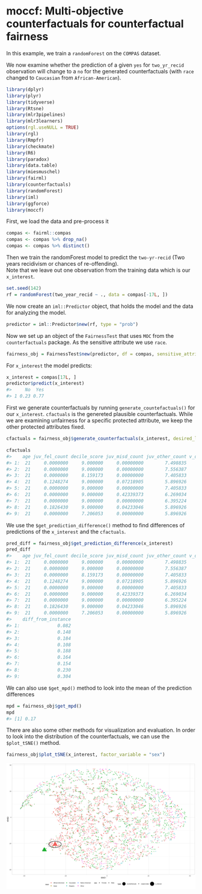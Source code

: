 
<!-- README.md is generated from README.Rmd. Please edit that file -->

# moccf: Multi-objective counterfactuals for counterfactual fairness

In this example, we train a `randomForest` on the `COMPAS` dataset.

We now examine whether the prediction of a given `yes` for
`two_yr_recid` observation will change to a `no` for the generated
counterfactuals (with `race` changed to `Caucasian` from
`African-American`).

``` r
library(dplyr)
library(plyr)
library(tidyverse)
library(Rtsne)
library(mlr3pipelines)
library(mlr3learners)
options(rgl.useNULL = TRUE)
library(rgl)
library(Rmpfr)
library(checkmate)
library(R6)
library(paradox)
library(data.table)
library(miesmuschel)
library(fairml)
library(counterfactuals)
library(randomForest)
library(iml)
library(ggforce)
library(moccf)
```

First, we load the data and pre-process it

``` r
compas <- fairml::compas
compas <- compas %>% drop_na()
compas <- compas %>% distinct()
```

Then we train the randomForest model to predict the `two-yr-recid` (Two
years recidivism or chances of re-offending). <br> Note that we leave
out one observation from the training data which is our `x_interest`.

``` r
set.seed(142)
rf = randomForest(two_year_recid ~ ., data = compas[-17L, ])
```

We now create an `iml::Predictor` object, that holds the model and the
data for analyzing the model.

``` r
predictor = iml::Predictor$new(rf, type = "prob")
```

Now we set up an object of the `FairnessTest` that uses `MOC` from the
`counterfactuals` package. As the sensitive attribute we use `race`.

``` r
fairness_obj = FairnessTest$new(predictor, df = compas, sensitive_attribute = "race", n_generations = 175)
```

For `x_interest` the model predicts:

``` r
x_interest = compas[17L, ]
predictor$predict(x_interest)
#>     No  Yes
#> 1 0.23 0.77
```

First we generate counterfactuals by running `generate_countefactuals()`
for our `x_interest`. `cfactuals` is the genereted plausible
counterfactuals. While we are examining unfairness for a specific
protected attribute, we keep the other protected attributes fixed.

``` r
cfactuals = fairness_obj$generate_counterfactuals(x_interest, desired_level = "Caucasian", desired_prob = c(0.5,1), fixed_features = "sex")
```

``` r
cfactuals
#>    age juv_fel_count decile_score juv_misd_count juv_other_count v_decile_score priors_count  sex      race c_jail_in c_jail_out c_offense_date screening_date in_custody out_custody
#> 1:  21     0.0000000     9.000000     0.00000000        7.498835       9.000000    1.9203786 Male Caucasian 0.7947562  0.7916205      0.7913651      0.7841957  0.8038687   0.7940901
#> 2:  21     0.0000000     9.000000     0.00000000        7.556387       9.000000    1.0000000 Male Caucasian 0.8084443  0.7916205      0.7913651      0.7914502  0.7940049   0.7940901
#> 3:  21     0.0000000     8.159173     0.00000000        7.405833       9.000000    0.5369950 Male Caucasian 0.7980397  0.7916205      0.7881642      0.7914502  0.8111139   0.7940901
#> 4:  21     0.1248274     9.000000     0.07218905        5.896926       7.678480    1.0000000 Male Caucasian 0.7913651  0.7940100      0.7844286      0.7845970  0.7940049   0.7940901
#> 5:  21     0.0000000     9.000000     0.00000000        7.405833       9.000000    1.0000000 Male Caucasian 0.7913651  0.7916205      0.7913651      0.8048295  0.8490420   0.7940901
#> 6:  21     0.0000000     9.000000     0.42339373        6.269034       9.000000    1.0000000 Male Caucasian 0.8069951  0.7855710      0.7913651      0.7914502  0.8089955   0.7940901
#> 7:  21     0.0000000     9.000000     0.00000000        6.395224       9.000000    1.0000000 Male Caucasian 0.7913651  0.7916205      0.5460581      0.7914502  0.7940049   0.7940901
#> 8:  21     0.1826430     9.000000     0.04233046        5.896926       6.519016    0.1212853 Male Caucasian 0.7999017  0.7916205      0.8119988      0.7914502  0.7940049   0.7940901
#> 9:  21     0.0000000     7.206053     0.00000000        5.896926       6.519016    1.0000000 Male Caucasian 0.7913651  0.7916205      0.7792828      0.7914502  0.7899033   0.7940901
```

We use the `$get_prediction_difference()` method to find differences of
predictions of the `x_interest` and the `cfactuals`.

``` r
pred_diff = fairness_obj$get_prediction_difference(x_interest)
pred_diff
#>    age juv_fel_count decile_score juv_misd_count juv_other_count v_decile_score priors_count  sex      race c_jail_in c_jail_out c_offense_date screening_date in_custody out_custody    No   Yes
#> 1:  21     0.0000000     9.000000     0.00000000        7.498835       9.000000    1.9203786 Male Caucasian 0.7947562  0.7916205      0.7913651      0.7841957  0.8038687   0.7940901 0.312 0.688
#> 2:  21     0.0000000     9.000000     0.00000000        7.556387       9.000000    1.0000000 Male Caucasian 0.8084443  0.7916205      0.7913651      0.7914502  0.7940049   0.7940901 0.378 0.622
#> 3:  21     0.0000000     8.159173     0.00000000        7.405833       9.000000    0.5369950 Male Caucasian 0.7980397  0.7916205      0.7881642      0.7914502  0.8111139   0.7940901 0.414 0.586
#> 4:  21     0.1248274     9.000000     0.07218905        5.896926       7.678480    1.0000000 Male Caucasian 0.7913651  0.7940100      0.7844286      0.7845970  0.7940049   0.7940901 0.338 0.662
#> 5:  21     0.0000000     9.000000     0.00000000        7.405833       9.000000    1.0000000 Male Caucasian 0.7913651  0.7916205      0.7913651      0.8048295  0.8490420   0.7940901 0.418 0.582
#> 6:  21     0.0000000     9.000000     0.42339373        6.269034       9.000000    1.0000000 Male Caucasian 0.8069951  0.7855710      0.7913651      0.7914502  0.8089955   0.7940901 0.394 0.606
#> 7:  21     0.0000000     9.000000     0.00000000        6.395224       9.000000    1.0000000 Male Caucasian 0.7913651  0.7916205      0.5460581      0.7914502  0.7940049   0.7940901 0.384 0.616
#> 8:  21     0.1826430     9.000000     0.04233046        5.896926       6.519016    0.1212853 Male Caucasian 0.7999017  0.7916205      0.8119988      0.7914502  0.7940049   0.7940901 0.460 0.540
#> 9:  21     0.0000000     7.206053     0.00000000        5.896926       6.519016    1.0000000 Male Caucasian 0.7913651  0.7916205      0.7792828      0.7914502  0.7899033   0.7940901 0.534 0.466
#>    diff_from_instance
#> 1:              0.082
#> 2:              0.148
#> 3:              0.184
#> 4:              0.108
#> 5:              0.188
#> 6:              0.164
#> 7:              0.154
#> 8:              0.230
#> 9:              0.304
```

We can also use `$get_mpd()` method to look into the mean of the
prediction differences

``` r
mpd = fairness_obj$get_mpd()
mpd
#> [1] 0.17
```

There are also some other methods for visualization and evaluation. In
order to look into the distribution of the counterfactuals, we can use
the `$plot_tSNE()` method.

``` r
fairness_obj$plot_tSNE(x_interest, factor_variable = "sex")
```

![](man/figures/README-unnamed-chunk-12-1.png)<!-- -->
